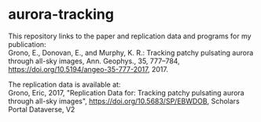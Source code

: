 # aurora-tracking
This repository links to the paper and replication data and programs for my publication:  
Grono, E., Donovan, E., and Murphy, K. R.: Tracking patchy pulsating aurora through all-sky images, Ann. Geophys., 35, 777–784, https://doi.org/10.5194/angeo-35-777-2017, 2017.

The replication data is available at:  
Grono, Eric, 2017, "Replication Data for: Tracking patchy pulsating aurora through all-sky images", https://doi.org/10.5683/SP/EBWDOB, Scholars Portal Dataverse, V2 
